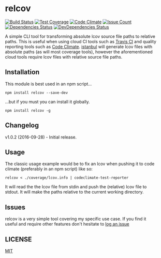 
# relcov

[![Build Status][1]][2] [![Test Coverage][3]][4] [![Code Climate][5]][6]
[![Issue Count][7]][6] [![Dependencies Status][8]][9] [![DevDependencies Status][13]][14]

<!-- 
[![NPM][10]][11] [![NPM][12]][11]
-->

A simple CLI tool for transforming absolute lcov source file paths to
relative paths. This is useful when using cloud CI tools such as
[Travis CI](https://travis-ci.org/) and quality reporting tools
such as [Code Climate](https://codeclimate.com).
[istanbul](https://www.npmjs.com/package/istanbul) will generate
lcov files with absolute paths (as will most coverage tools), however the aforementioned cloud
tools require lcov files with relative source file paths.

## Installation

This module is best used in an npm script...

```
npm install relcov --save-dev
```

...but if you must you can install it globally.

```
npm install relcov -g
```

## Changelog

v1.0.2 (2016-09-28) - Initial release.

## Usage

The classic usage example would be to fix an lcov when pushing
it to code climate (preferably in an npm script) like so:

```
relcov < ./coverage/lcov.info | codeclimate-test-reporter
```

It will read the the lcov file from stdin and push the (relative) lcov file
to stdout.  It will make the paths relative to the current working directory.

## Issues

relcov is a very simple tool covering my specific use case. If you find it 
useful and require other features don't hesitate to 
[log an issue](https://github.com/richardpj/relcov/issues)

## LICENSE

[MIT](LICENSE)

[1]: https://travis-ci.org/richardpj/relcov.svg?branch=master
[2]: https://travis-ci.org/richardpj/relcov
[3]: https://codeclimate.com/github/richardpj/relcov/badges/coverage.svg
[4]: https://codeclimate.com/github/richardpj/relcov/coverage
[5]: https://codeclimate.com/github/richardpj/relcov/badges/gpa.svg
[6]: https://codeclimate.com/github/richardpj/relcov
[7]: https://codeclimate.com/github/richardpj/relcov/badges/issue_count.svg
[8]: https://david-dm.org/richardpj/relcov/status.svg
[9]: https://david-dm.org/richardpj/relcov
<!--
[10]: https://nodei.co/npm/shared-run.png?downloads=true&downloadRank=true&stars=true
[11]: https://nodei.co/npm/shared-run/
[12]: https://nodei.co/npm-dl/shared-run.png?months=1&height=3
-->
[13]: https://david-dm.org/richardpj/relcov/dev-status.svg
[14]: https://david-dm.org/richardpj/relcov?type=dev
